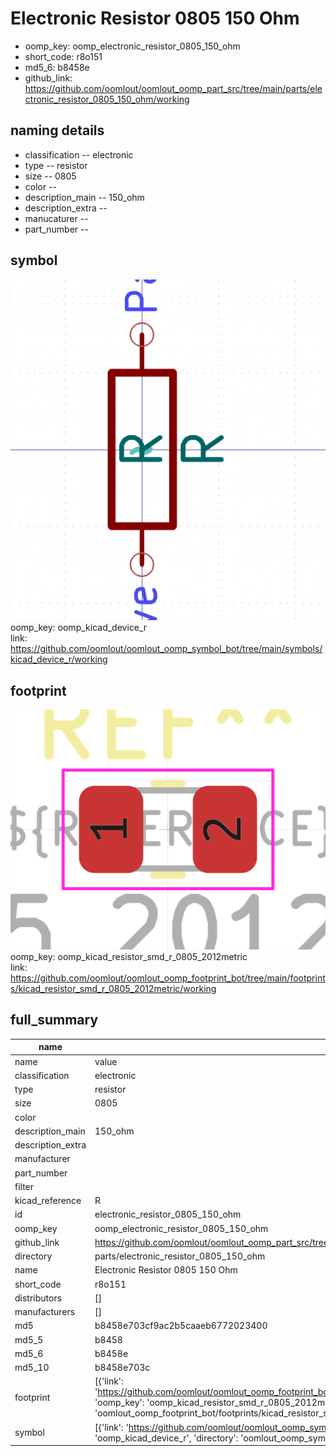 # Electronic Resistor 0805 150 Ohm

  
* oomp_key: oomp_electronic_resistor_0805_150_ohm 
* short_code: r8o151
* md5_6: b8458e  
* github_link: https://github.com/oomlout/oomlout_oomp_part_src/tree/main/parts/electronic_resistor_0805_150_ohm/working  
## naming details
* classification -- electronic
* type -- resistor
* size -- 0805
* color -- 
* description_main -- 150_ohm
* description_extra -- 
* manucaturer -- 
* part_number -- 



## symbol

![](symbol/0/working/working_600.png)  
oomp_key: oomp_kicad_device_r  
link: https://github.com/oomlout/oomlout_oomp_symbol_bot/tree/main/symbols/kicad_device_r/working  

## footprint

![](footprint/0/working/working_600.png)  
oomp_key: oomp_kicad_resistor_smd_r_0805_2012metric  
link: https://github.com/oomlout/oomlout_oomp_footprint_bot/tree/main/footprints/kicad_resistor_smd_r_0805_2012metric/working  

## full_summary
| name | value | 
| --- | --- | 
| name | value | 
| classification | electronic | 
| type | resistor | 
| size | 0805 | 
| color |  | 
| description_main | 150_ohm | 
| description_extra |  | 
| manufacturer |  | 
| part_number |  | 
| filter |  | 
| kicad_reference | R | 
| id | electronic_resistor_0805_150_ohm | 
| oomp_key | oomp_electronic_resistor_0805_150_ohm | 
| github_link | https://github.com/oomlout/oomlout_oomp_part_src/tree/main/parts/electronic_resistor_0805_150_ohm/working | 
| directory | parts/electronic_resistor_0805_150_ohm | 
| name | Electronic Resistor 0805 150 Ohm | 
| short_code | r8o151 | 
| distributors | [] | 
| manufacturers | [] | 
| md5 | b8458e703cf9ac2b5caaeb6772023400 | 
| md5_5 | b8458 | 
| md5_6 | b8458e | 
| md5_10 | b8458e703c | 
| footprint | [{'link': 'https://github.com/oomlout/oomlout_oomp_footprint_bot/tree/main/foootprntss/kicad_resistor_smd_r_0805_2012metric', 'oomp_key': 'oomp_kicad_resistor_smd_r_0805_2012metric', 'directory': 'oomlout_oomp_footprint_bot/footprints/kicad_resistor_smd_r_0805_2012metric//working/working.kicad_mod'}] | 
| symbol | [{'link': 'https://github.com/oomlout/oomlout_oomp_symbol_bot/tree/main/symbols/kicad_device_r', 'oomp_key': 'oomp_kicad_device_r', 'directory': 'oomlout_oomp_symbol_bot/symbols/kicad_device_r//working/working.kicad_sym'}] | 

